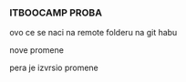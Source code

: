 ### ITBOOCAMP PROBA

<p>ovo ce se naci na remote folderu na git habu</p>

<p>nove promene</p>

<p>pera je izvrsio promene</p>
